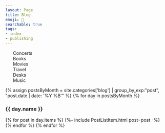 ```yaml
---
layout: Page
title: Blog
emoji: 📓
searchable: true
tags:
- index
- publishing
---
```


<div id="toc-and-metadata"><ul id="toc" class="section-nav">
<li class="toc-entry toc-h2"><a href="attending">Concerts</a></li>
<li class="toc-entry toc-h2"><a href="reading">Books</a></li>
<li class="toc-entry toc-h2"><a href="watching">Movies</a></li>
<li class="toc-entry toc-h2"><a href="traveling">Travel</a></li>
<li class="toc-entry toc-h2"><a href="working">Desks</a></li>
<li class="toc-entry toc-h2"><a href="listening">Music</a></li>
</ul></div>

{% assign postsByMonth = 
site.categories['blog'] | group_by_exp:"post", "post.date | date: '%Y %B'" %}
{% for day in postsByMonth %}
  <h3 id="{{ day.name }}">{{ day.name }}</h3>
  {% for post in day.items %}
  {%- include PostListItem.html post=post -%}
  {% endfor %}
{% endfor %}
